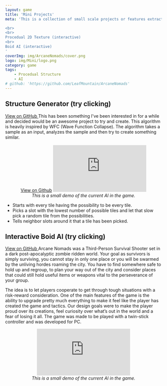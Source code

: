 ```yaml
---
layout: game
title: 'Mini Projects'
meta: 'This is a collection of small scale projects or features extracted from bigger projects.

<br>
<br>
Procedual 2D Texture (interactive)
<br>
Boid AI (interactive)
'
coverImg: img/ArcaneNomads/cover.png
logo: img/Mini/logo.png
category: game
tags:
    - Procedual Structure
    - AI
# github: 'https://github.com/LeafMountain/ArcaneNomads'
---
```

## Structure Generator (try clicking)
<a id="button" href="https://github.com/LeafMountain/ProceduralCity">
    View on GitHub
</a>
This has been something I've been interested in for a while and decided would be an awesome project to try and create. This algorithm is heavily inspired by WFC (Wave Function Collapse). The algorithm takes a sample as an input, analyzes the sample and then try to create something similar.

<center>
<br>
<a href="https://github.com/leafmountain/ProceduralCity/tree/master/Assets" target="_blank" class="button">View on Github</a>
<iframe class="video gamedemo" src="https://leafmountain.github.io/ProceduralCity/" style="border:0px #000000 none;" name="Game name" scrolling="no" frameborder="1" marginheight="px" marginwidth="320px"></iframe><br/>
<i>This is a small demo of the current AI in the game.</i>
</center>

* Starts with every tile having the possibility to be every tile.
* Picks a slot with the lowest number of possible tiles and let that slow pick a random tile from the possibilities.
* Tells neighbor slots around it that a tile has been picked.


## Interactive Boid AI (try clicking)
<a id="button" href="https://github.com/LeafMountain/AI-Toy">
    View on GitHub
</a>
Arcane Nomads was a Third-Person Survival Shooter set in a dark post-apocalyptic zombie ridden world. Your goal as survivors is simply surviving, you cannot stay in only one place or you will be swarmed by the unliving hordes roaming the city. You have to find somewhere safe to hold up and regroup, to plan your way out of the city and consider places that could still hold useful items or weapons vital to the perseverance of your group.

The idea is to let players cooperate to get through tough situations with a risk-reward consideration.  One of the main features of the game is the ability to upgrade pretty much everything to make it feel like the player has created the game and tactics. Our design goals were to make the player proud over its creations, feel curiosity over what’s out in the world and a fear of losing it all. The game was made to be played with a twin-stick controller and was developed for PC.
<center>

<iframe class="video gamedemo" src="https://leafmountain.github.io/AI-Toy/" style="border:0px #000000 none;" name="Game name" scrolling="no" frameborder="1" marginheight="px" marginwidth="320px" ></iframe><br/>
<i>This is a small demo of the current AI in the game.</i>
</center>



<!-- 
## Design
Initial design, setting and feeling of the game
-->
<!-- ## Player Movement
Camera Movement
Player input -->
